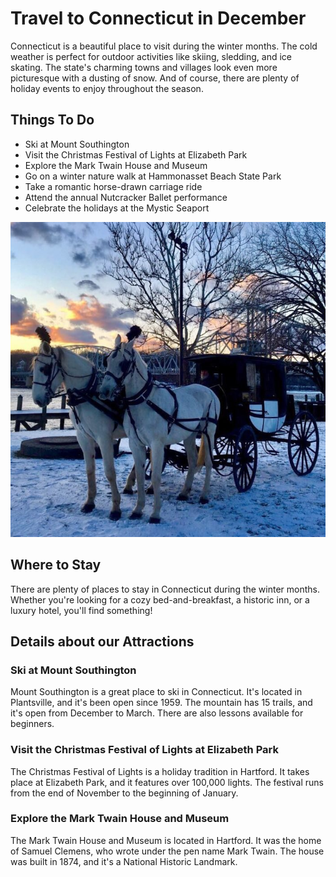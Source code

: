 
<h1>Travel to Connecticut in December</h1>

<p>Connecticut is a beautiful place to visit during the winter months.
The cold weather is perfect for outdoor activities like skiing, sledding, and ice skating.
The state's charming towns and villages look even more picturesque with a dusting of snow.
And of course, there are plenty of holiday events to enjoy throughout the season.</p>

<h2>Things To Do</h2>

<ul>
  <li>Ski at Mount Southington</li>
  <li>Visit the Christmas Festival of Lights at Elizabeth Park</li>
  <li>Explore the Mark Twain House and Museum</li>
  <li>Go on a winter nature walk at Hammonasset Beach State Park</li>
  <li>Take a romantic horse-drawn carriage ride</li>
  <li>Attend the annual Nutcracker Ballet performance</li>
  <li>Celebrate the holidays at the Mystic Seaport</li>
</ul>

  <img src="horse.jpg">

<h2>Where to Stay</h2>

<p>There are plenty of places to stay in Connecticut during the winter months.
Whether you're looking for a cozy bed-and-breakfast, a historic inn, or a luxury hotel, you'll find something!</p>

<!-- talk more about the things to do, give details -->
<h2>Details about our Attractions</h2>


<h3>Ski at Mount Southington</h3>
<p>Mount Southington is a great place to ski in Connecticut.
It's located in Plantsville, and it's been open since 1959.
The mountain has 15 trails, and it's open from December to March.
There are also lessons available for beginners.</p>

<h3>Visit the Christmas Festival of Lights at Elizabeth Park</h3>
<p>The Christmas Festival of Lights is a holiday tradition in Hartford.
It takes place at Elizabeth Park, and it features over 100,000 lights.
The festival runs from the end of November to the beginning of January.</p>

<h3>Explore the Mark Twain House and Museum</h3>
<p>The Mark Twain House and Museum is located in Hartford.
It was the home of Samuel Clemens, who wrote under the pen name Mark Twain.
The house was built in 1874, and it's a National Historic Landmark.</p>
